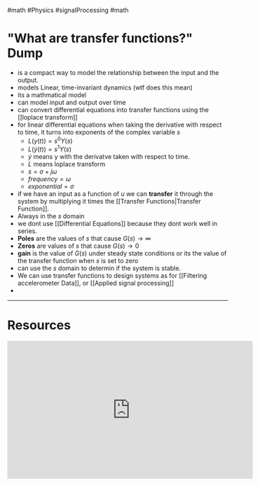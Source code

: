#math #Physics #signalProcessing  #math 
# "What are transfer functions?" Dump
- is a compact way to model the relationship between the input and the output.
- models Linear, time-invariant dynamics (wtf does this mean)
- its a mathmatical model
- can model input and output over time 
- can convert differential equations into transfer functions using the [[loplace transform]]
- for linear differential equations when taking the derivative with respect to time, it turns into exponents of the complex variable $s$
	- $L(y(t))=s^0Y(s)$
	- $L(\dot{y}(t))=s^1Y(s)$
	-  $\dot{y}$ means y with the derivatve taken with respect to time. 
	- $L$ means loplace transform 
	- $s =\sigma + j \omega$
	- $frequency  =  \omega$
	- $exponential = \sigma$ 
- if we have an input as a function of $u$ we can **transfer** it through the system by multiplying it times the [[Transfer Functions|Transfer Function]]. 
- Always in the $s$ domain
- we dont use [[Differential Equations]] because they dont work well in series.
- **Poles** are the values of $s$ that cause $G(s) \to ∞$  
- **Zeros** are values of $s$ that cause $G(s) \to 0$
- **gain** is the value of $G(s)$ under steady state conditions or its the value of the transfer function when $s$ is set to zero
- can use the $s$ domain to determin if the system is stable.
- We can use transfer functions to design systems as for [[Filtering accelerometer Data]], or [[Applied signal processing]]
- 



---
# Resources
<iframe width="560" height="315" src="https://www.youtube.com/embed/2Xl7--Df3g8?si=KX525fnyNZkcEjm2" title="YouTube video player" frameborder="0" allow="accelerometer; autoplay; clipboard-write; encrypted-media; gyroscope; picture-in-picture; web-share" allowfullscreen></iframe>